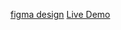 [figma design](https://www.figma.com/file/op6oyRpvEUDaLlsJrp63EL/Recipe-Finder-App---Landinge-page(Responsive-design)-(Community)?type=design&node-id=92-125&mode=design&t=TO8cF1mXdyfvo0R9-0)
[Live Demo](https://pouyasdz.github.io/recipesApp/)
